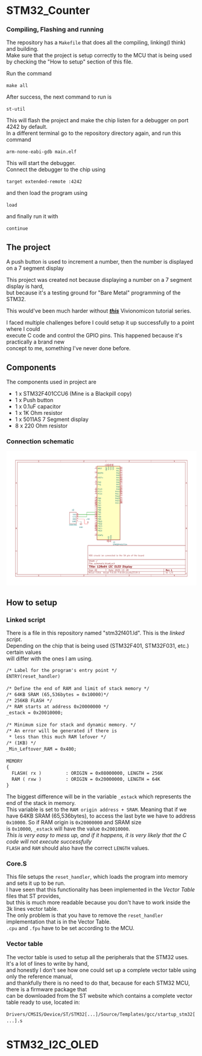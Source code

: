 # STM32_Counter

### Compiling, Flashing and running

The repository has a ``Makefile`` that does all the compiling, linking(I think) and building.  
Make sure that the project is setup correctly to the MCU that is being used by checking the "How to setup" section of this file.  

Run the command 

``make all``  

After success, the next command to run is

``st-util``

This will flash the project and make the chip listen for a debugger on port 4242 by default.  
In a different terminal go to the repository directory again, and run this command

``arm-none-eabi-gdb main.elf``

This will start the debugger.  
Connect the debugger to the chip using

``target extended-remote :4242``

and then load the program using

``load``

and finally run it with

``continue``


## The project

A push button is used to increment a number, then the number is displayed on a 7 segment display

This project was created not because displaying a number on a 7 segment display is hard,  
but because it's a testing ground for "Bare Metal" programming of the STM32.  

This would've been much harder without ***[this](https://vivonomicon.com/2018/04/02/bare-metal-stm32-programming-part-1-hello-arm/)*** Vivionomicon tutorial series.

I faced multiple challenges before I could setup it up successfully to a point where I could  
execute C code and control the GPIO pins. This happened because it's practically a brand new  
concept to me, something I've never done before.

## Components

The components used in project are
+ 1 x STM32F401CCU6 (Mine is a Blackpill copy)
+ 1 x Push button
+ 1 x 0.1uF capacitor
+ 1 x 1K Ohm resistor
+ 1 x 5011AS 7 Segment display
+ 8 x 220 Ohm resistor

### Connection schematic

![Project schematic!](schematics/schematic_image.png "Schematic")

## How to setup

### Linked script

There is a file in this repository named "stm32f401.ld". This is the *linked script*.  
Depending on the chip that is being used (STM32F401, STM32F031, etc.) certain values  
will differ with the ones I am using.
    
    /* Label for the program's entry point */
    ENTRY(reset_handler)

    /* Define the end of RAM and limit of stack memory */
    /* 64KB SRAM (65,536bytes = 0x10000)*/
    /* 256KB FLASH */
    /* RAM starts at address 0x20000000 */
    _estack = 0x20010000;

    /* Minimum size for stack and dynamic memory. */
    /* An error will be generated if there is
     * less than this much RAM lefover */
    /* (1KB) */
    _Min_Leftover_RAM = 0x400;

    MEMORY
    {
      FLASH( rx )         : ORIGIN = 0x08000000, LENGTH = 256K
      RAM ( rxw )         : ORIGIN = 0x20000000, LENGTH = 64K
    }

The biggest difference will be in the variable ``_estack`` which represents the end of the stack in memory.  
This variable is set to the ``RAM origin address + SRAM``. Meaning that if we have 64KB SRAM (65,536bytes), 
to access the last byte we have to address ``0x10000``. So if RAM origin is ``0x20000000`` and SRAM size  
is ``0x10000``, ``_estack`` will have the value ``0x20010000``.  
*This is very easy to mess up, and if it happens, it is very likely that the C code will not execute successfully*  
``FLASH`` and ``RAM`` should also have the correct ``LENGTH`` values.  

### Core.S
This file setups the ``reset_handler``, which loads the program into memory and sets it up to be run.  
I have seen that this functionality has been implemented in the *Vector Table* files that ST provides,  
but this is much more readable because you don't have to work inside the 3k lines vector table.  
The only problem is that you have to remove the ``reset_handler`` implementation that is in the Vector Table.  
``.cpu`` and ``.fpu`` have to be set according to the MCU.  

### Vector table
The vector table is used to setup all the peripherals that the STM32 uses. It's a lot of lines to write by hand,  
and honestly I don't see how one could set up a complete vector table using only the reference manual,  
and thankfully there is no need to do that, because for each STM32 MCU, there is a firmware package that  
can be downloaded from the ST website which contains a complete vector table ready to use, located in:  

``Drivers/CMSIS/Device/ST/STM32[...]/Source/Templates/gcc/startup_stm32[...].s``  
# STM32_I2C_OLED
